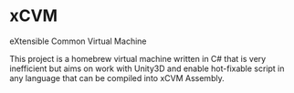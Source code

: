 # xCVM
eXtensible Common Virtual Machine

This project is a homebrew virtual machine written in C# that is very inefficient but aims on work with Unity3D and enable hot-fixable script in any language that can be compiled into xCVM Assembly.

